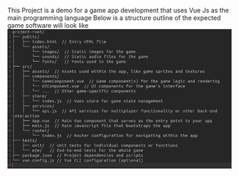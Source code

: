 This Project is a demo for a game app development that uses Vue Js as the main programming language
Below is a structure outline of the expected game software will look like
<img src="src/assets/struct.jpg">
